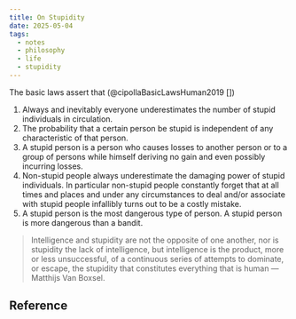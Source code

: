 ```yaml
---
title: On Stupidity
date: 2025-05-04
tags:
  - notes
  - philosophy
  - life
  - stupidity
---
```


The basic laws assert that (@cipollaBasicLawsHuman2019 [])

1. Always and inevitably everyone underestimates the number of stupid individuals in circulation.
2. The probability that a certain person be stupid is independent of any characteristic of that person.
3. A stupid person is a person who causes losses to another person or to a group of persons while himself deriving no gain and even possibly incurring losses.
4. Non-stupid people always underestimate the damaging power of stupid individuals. In particular non-stupid people constantly forget that at all times and places and under any circumstances to deal and/or associate with stupid people infallibly turns out to be a costly mistake.
5. A stupid person is the most dangerous type of person. A stupid person is more dangerous than a bandit.

> Intelligence and stupidity are not the opposite of one another, nor is stupidity the lack of intelligence, but intelligence is the product, more or less unsuccessful, of a continuous series of attempts to dominate, or escape, the stupidity that constitutes everything that is human — Matthijs Van Boxsel.

## Reference
